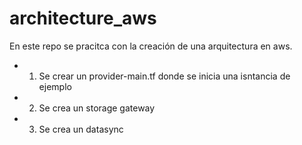 # architecture_aws

En este repo se pracitca con la creación de una arquitectura en aws.

- 1. Se crear un provider-main.tf donde se inicia una isntancia de ejemplo
- 2. Se crea un storage gateway
- 3. Se crea un datasync
